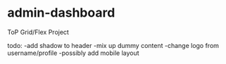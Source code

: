 # admin-dashboard
ToP Grid/Flex Project

todo: 
-add shadow to header
-mix up dummy content
-change logo from username/profile
-possibly add mobile layout